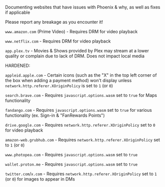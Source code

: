 Documenting websites that have issues with Phoenix & why, as well as fixes if applicable

Please report any breakage as you encounter it!

`www.amazon.com` (Prime Video) - Requires DRM for video playback

`www.netflix.com` - Requires DRM for video playback

`app.plex.tv` - Movies & Shows provided by Plex may stream at a lower quality or complain due to lack of DRM. Does not impact local media

HARDENED:

`appleid.apple.com` - Certain icons (such as the "X" in the top left corner of the box when adding a payment method) won't display unless `network.http.referer.XOriginPolicy` is set to `1` (or `0`)

`search.brave.com` - Requires `javascript.options.wasm` set to `true` for Maps functionality

`fandango.com` - Requires `javascript.options.wasm` set to `true` for various functionality (ex. Sign-in & "FanRewards Points")

`drive.google.com` - Requires `network.http.referer.XOriginPolicy` set to `0` for video playback

`amazon-web.grubhub.com` - Requires `network.http.referer.XOriginPolicy` set to `1` (or `0`)

`www.photopea.com` - Requires `javascript.options.wasm` set to `true`

`wallet.proton.me` - Requires `javascript.options.wasm` set to `true`

`twitter.com`/`x.com` - Requires `network.http.referer.XOriginPolicy` set to `1` (or `0`) for images to appear in DMs